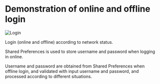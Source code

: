 # Demonstration of online and offline login
![Login](LoginDemo.gif)

Login (online and offline) according to network status.

Shared Preferences is used to store username and password when logging in online. 

Username and password are obtained from Shared Preferences when offline login, and validated with input username and password, and processed according to different situations.